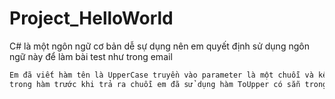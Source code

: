 # Project_HelloWorld

C# là một ngôn ngữ cơ bản dễ sự dụng nên em quyết định sử dụng ngôn ngữ này để làm bài test như trong email
```bash
Em đã viết hàm tên là UpperCase truyền vào parameter là một chuỗi và kết quả trả ra là một chuỗi
trong hàm trước khi trả ra chuỗi em đã sử dụng hàm ToUpper có sẵn trong C# để viết hoa tất cả các ký tự đầu vào.
